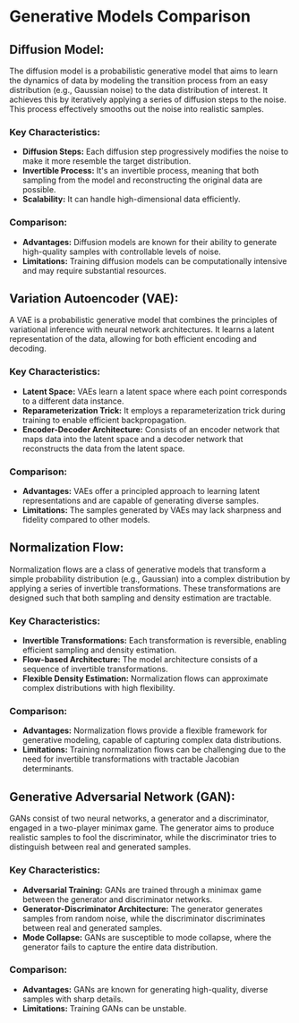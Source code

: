 # Generative Models Comparison

## Diffusion Model:
The diffusion model is a probabilistic generative model that aims to learn the dynamics of data by modeling the transition process from an easy distribution (e.g., Gaussian noise) to the data distribution of interest. It achieves this by iteratively applying a series of diffusion steps to the noise. This process effectively smooths out the noise into realistic samples.

### Key Characteristics:
- **Diffusion Steps:** Each diffusion step progressively modifies the noise to make it more resemble the target distribution.
- **Invertible Process:** It's an invertible process, meaning that both sampling from the model and reconstructing the original data are possible.
- **Scalability:** It can handle high-dimensional data efficiently.

### Comparison:
- **Advantages:** Diffusion models are known for their ability to generate high-quality samples with controllable levels of noise.
- **Limitations:** Training diffusion models can be computationally intensive and may require substantial resources.

## Variation Autoencoder (VAE):
A VAE is a probabilistic generative model that combines the principles of variational inference with neural network architectures. It learns a latent representation of the data, allowing for both efficient encoding and decoding.

### Key Characteristics:
- **Latent Space:** VAEs learn a latent space where each point corresponds to a different data instance.
- **Reparameterization Trick:** It employs a reparameterization trick during training to enable efficient backpropagation.
- **Encoder-Decoder Architecture:** Consists of an encoder network that maps data into the latent space and a decoder network that reconstructs the data from the latent space.

### Comparison:
- **Advantages:** VAEs offer a principled approach to learning latent representations and are capable of generating diverse samples.
- **Limitations:** The samples generated by VAEs may lack sharpness and fidelity compared to other models.

## Normalization Flow:
Normalization flows are a class of generative models that transform a simple probability distribution (e.g., Gaussian) into a complex distribution by applying a series of invertible transformations. These transformations are designed such that both sampling and density estimation are tractable.

### Key Characteristics:
- **Invertible Transformations:** Each transformation is reversible, enabling efficient sampling and density estimation.
- **Flow-based Architecture:** The model architecture consists of a sequence of invertible transformations.
- **Flexible Density Estimation:** Normalization flows can approximate complex distributions with high flexibility.

### Comparison:
- **Advantages:** Normalization flows provide a flexible framework for generative modeling, capable of capturing complex data distributions.
- **Limitations:** Training normalization flows can be challenging due to the need for invertible transformations with tractable Jacobian determinants.

## Generative Adversarial Network (GAN):
GANs consist of two neural networks, a generator and a discriminator, engaged in a two-player minimax game. The generator aims to produce realistic samples to fool the discriminator, while the discriminator tries to distinguish between real and generated samples.

### Key Characteristics:
- **Adversarial Training:** GANs are trained through a minimax game between the generator and discriminator networks.
- **Generator-Discriminator Architecture:** The generator generates samples from random noise, while the discriminator discriminates between real and generated samples.
- **Mode Collapse:** GANs are susceptible to mode collapse, where the generator fails to capture the entire data distribution.

### Comparison:
- **Advantages:** GANs are known for generating high-quality, diverse samples with sharp details.
- **Limitations:** Training GANs can be unstable.

